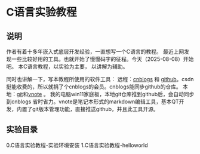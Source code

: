 # C语言实验教程

## 说明
作者有着十多年嵌入式底层开发经验，一直想写一个C语言的教程。
最近上网发现一些比较好用的工具。也就开始了慢慢码字的征程。今天（2025-08-08）开始吧。
本C语言教程，以实验为主要， 以讲解为辅助。

同时也讲解一下，写本教程所使用的软件工具：
远程：[cnblogs](https://www.cnblogs.com/) 和 [github](https://github.com/)。csdn挺能收费的，所以就捐了个cnblogs的会员。cnblogs能同步github的仓库。
本地：[git](https://git-scm.com/)和[vnote](https://app.vnote.fun/zh_cn/) 。 我的电脑win11家庭板，本地git仓库推到github后，会自动同步到cnblogs 省时省力。vnote是笔记本形式的markdown编辑工具，基本QT开发，内置了git版本管理功能，直接推送github，并且此工具开源。

## 实验目录
0.C语言实验教程-实验环境安装
1.C语言实验教程-helloworld
